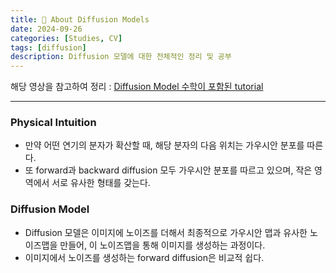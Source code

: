 ```yaml
---
title: 🎈 About Diffusion Models
date: 2024-09-26
categories: [Studies, CV]
tags: [diffusion]
description: Diffusion 모델에 대한 전체적인 정리 및 공부
---
```


해당 영상을 참고하여 정리 : [Diffusion Model 수학이 포함된 tutorial](https://www.youtube.com/watch?v=uFoGaIVHfoE)

---

### Physical Intuition

- 만약 어떤 연기의 분자가 확산할 때, 해당 분자의 다음 위치는 가우시안 분포를 따른다.
- 또 forward과 backward diffusion 모두 가우시안 분포를 따르고 있으며, 작은 영역에서 서로 유사한 형태를 갖는다. 



### Diffusion Model

- Diffusion 모델은 이미지에 노이즈를 더해서 최종적으로 가우시안 맵과 유사한 노이즈맵을 만들어, 이 노이즈맵을 통해 이미지를 생성하는 과정이다.
- 이미지에서 노이즈를 생성하는 forward diffusion은 비교적 쉽다. 
